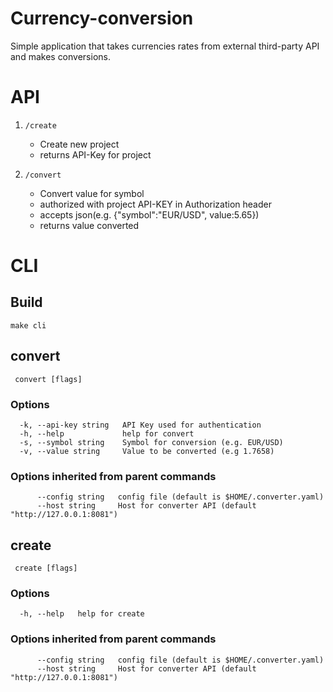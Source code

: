 # Currency-conversion
Simple application that takes currencies rates from external third-party API and makes conversions.

# API
1. `/create` 
    - Create new project
    - returns API-Key for project

2. `/convert`
    - Convert value for symbol
    - authorized with project API-KEY in Authorization header
    - accepts json(e.g. {"symbol":"EUR/USD", value:5.65})
    - returns value converted

# CLI

## Build
`make cli`
##  convert

```
 convert [flags]
```

### Options

```
  -k, --api-key string   API Key used for authentication
  -h, --help             help for convert
  -s, --symbol string    Symbol for conversion (e.g. EUR/USD)
  -v, --value string     Value to be converted (e.g 1.7658)
```

### Options inherited from parent commands

```
      --config string   config file (default is $HOME/.converter.yaml)
      --host string     Host for converter API (default "http://127.0.0.1:8081")
```


##  create

```
 create [flags]
```

### Options

```
  -h, --help   help for create
```

### Options inherited from parent commands

```
      --config string   config file (default is $HOME/.converter.yaml)
      --host string     Host for converter API (default "http://127.0.0.1:8081")
```
